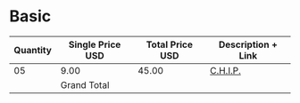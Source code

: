 # Basic

| Quantity | Single Price USD | Total Price USD | Description + Link |
| -------- | ---------------- | --------------- | ------------------ |
|     05   |        9.00      |       45.00     |       [C.H.I.P.](https://getchip.com/pages/chip)     |
|          |    Grand Total   |                 | |
